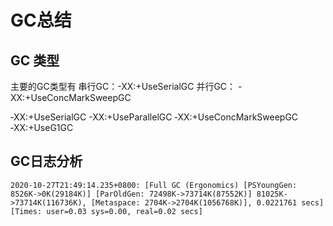 ﻿# GC总结
## GC 类型
主要的GC类型有
串行GC：-XX:+UseSerialGC
并行GC：
-XX:+UseConcMarkSweepGC

‐XX:+UseSerialGC
-XX:+UseParallelGC
‐XX:+UseConcMarkSweepGC
‐XX:+UseG1GC


## GC日志分析
``` shell
2020-10-27T21:49:14.235+0800: [Full GC (Ergonomics) [PSYoungGen: 8526K->0K(29184K)] [ParOldGen: 72498K->73714K(87552K)] 81025K->73714K(116736K), [Metaspace: 2704K->2704K(1056768K)], 0.0221761 secs] [Times: user=0.03 sys=0.00, real=0.02 secs]
``` 




## 